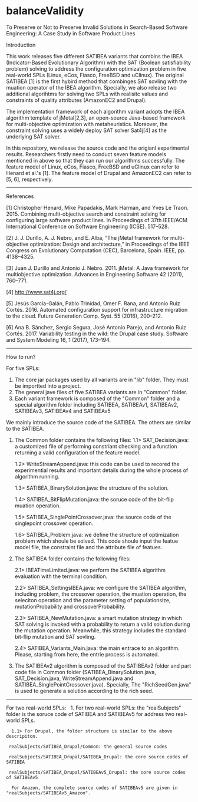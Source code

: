 # balanceValidity
To Preserve or Not to Preserve Invalid Solutions in Search-Based Software Engineering: A Case Study in Software Product Lines

Introduction

This work releases five different SATIBEA variants that combins the IBEA (Indicator-Based Evolutionary Algorithm)
with the SAT (Boolean satisfiability problem) solving to address the configuration optimization problem 
in five real-world SPLs (Linux, eCos, Fiasco, FreeBSD and uClinux). 
The original SATIBEA [1] is the first hybird method that combinges SAT sovling with the muation operator of the IBEA algorithm.
Specially, we also release two additional algorihtms for solving two SPLs
with realisitc values and constraints of quality attributes (AmazonEC2 and Drupal).

The implementation framework of each algorithm variant adopts the IBEA algorithm template
of jMetal[2,3], an open-source Java-based framework for multi-objective optimization with metaheuristics.
Moreover, the constraint solving uses a widely deploy SAT solver Sat4j[4] as the underlying SAT solver.

In this repository, we release the source code and the origianl experimental results. 
Researchers firstly need to conduct seven feature models mentioned in above so that they can run our algorithms successfully. 
The feature model of Linux, eCos, Fiasco, FreeBSD and uClinux can refer to Henard et al.'s [1].
The feature model of Drupal and AmazonEC2 can refer to [5, 6], respectively.

---------------------------------------------------------------------------------------------------------------
References

[1] Christopher Henard, Mike Papadakis, Mark Harman, and Yves Le Traon. 2015. Combining multi-objective search and constraint solving for configuring large software product lines. In Proceedings of 37th IEEE/ACM International Conference on Software Engineering (ICSE). 517–528.

[2] J. J. Durillo, A. J. Nebro, and E. Alba, “The jMetal framework for multi-objective optimization: Design and architecture,” in Proceedings of the IEEE Congress on Evolutionary Computation (CEC), Barcelona, Spain. IEEE, pp. 4138–4325.

[3] Juan J. Durillo and Antonio J. Nebro. 2011. jMetal: A Java framework for multiobjective optimization. Advances in Engineering Software 42 (2011), 760–771.

[4] http://www.sat4j.org/

[5] Jesús García-Galán, Pablo Trinidad, Omer F. Rana, and Antonio Ruiz Cortés. 2016. Automated configuration support for infrastructure migration to the cloud. Future Generation Comp. Syst. 55 (2016), 200–212.

[6] Ana B. Sánchez, Sergio Segura, José Antonio Parejo, and Antonio Ruiz Cortés. 2017. Variability testing in the wild: the Drupal case study. Software and System Modeling 16, 1 (2017), 173–194.

---------------------------------------------------------------------------------------------------------------


How to run?

For five SPLs:
   1. The core jar packages used by all variants are in "lib" folder. They must be importted into a project.
   2. The general jave files of five SATIBEA variants are in "Common" folder.
   3. Each variant framework is composed of the "Common" folder and a special algorithm folder including SATIBEA, SATIBEAv1, SATIBEAv2, SATIBEAv3, SATIBEAv4 and SATIBEAv5

We mainly introduce the source code of the SATIBEA. The others are similar to the SATIBEA.
   1. The Common folder contains the following files:
      1.1> SAT_Decision.java: a customized file of performing constriant checking and a function returning 
	                              a valid configuration of the feature model.				
	  
      1.2> WriteStreamAppend.java: this code can be used to recored the experimential results and 
                                           important details during the whole process of algorithm running.
	  
      1.3> SATIBEA_BinarySolution.java: the structure of the solution.					
	  
      1.4> SATIBEA_BitFlipMutation.java: the soruce code of the bit-flip muation operation.
	  
      1.5> SATIBEA_SinglePointCrossover.java: the source code of the singlepoint crossover operation.
	  
      1.6> SATIBEA_Problem.java: we define the structure of optimization problem which shoule be solved.
				          This code shoule input the featue model file, the constraint file and 
					  the attribute file of featues.			
   
   2. The SATIBEA folder contains the following files:
	
      2.1> IBEATimeLimited.java: we perform the SATIBEA algorithm evaluation with the terminal condition.
	    
      2.2> SATIBEA_SettingsIBEA.java: we configure the SATIBEA algorithm,
					including problem, the crossover operation, the muation operation,
                                        the seleciton operation and the parameter setting of populationsize,
                                        mutationProbability and crossoverProbability.
	    
      2.3> SATIBEA_NewMutation.java: a smart mutation strategy 
	                                in which SAT solving is invoked with a probability to return a valid 
					solution during the mutation operation. Meanwhile, this strategy includes
                                        the standard bit-flip mutation and SAT sovling.
	    
      2.4> SATIBEA_Variants_Main.java: the main entrace to an algorithm. 
					Please, starting from here, the entrie process is automated.
   
   3. The SATIBEAv2 algorithm is composed of the SATIBEAv2 folder and part code file in Common folder 
            (SATIBEA_BinarySolution.java, SAT_Decision.java, WriteStreamAppend.java and SATIBEA_SinglePointCrossover.java). 
	    Specially, The "RichSeedGen.java" is used to generate a solution according to the rich seed.

---------------------------------------------------------------------------------------------------------------	
For two real-world SPLs:
   1. For two real-world SPLs: 
   	the "realSubjects" folder is the soruce code of SATIBEA and SATIBEAv5 for address two real-world SPLs.
      
      1.1> For Drupal, the folder structure is similar to the above descripiton.
         
	 realSubjects/SATIBEA_Drupal/Common: the general source codes
	 
	 realSubjects/SATIBEA_Drupal/SATIBEA_Drupal: the core source codes of SATIBEA
	 
	 realSubjects/SATIBEA_Drupal/SATIBEAv5_Drupal: the core source codes of SATIBEAv5
      
      For Amazon, the complete source codes of SATIBEAv5 are given in "realSubjects/SATIBEAv5_Amazon".
